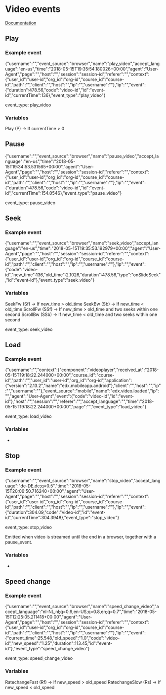 # Video events
[Documentation](https://edx.readthedocs.io/projects/devdata/en/latest/internal_data_formats/tracking_logs/student_event_types.html#video-interaction-events)

## Play

### Example event
{"username":"","event_source":"browser","name":"play_video","accept_language":"en-us","time":"2018-05-15T19:35:54.180026+00:00","agent":"User-Agent","page":"","host":"","session":"session-id","referer":"","context":{"user_id":"user-id","org_id":"org-id","course_id":"course-id","path":"","client":"","host":"","ip":"","username":""},"ip":"","event":{"duration":478.56,"code":"video-id","id":"event-id","currentTime":136},"event_type":"play_video"}

event_type: play_video

### Variables
Play (P) -> If currentTime > 0

## Pause
{"username":"","event_source":"browser","name":"pause_video","accept_language":"en-us","time":"2018-05-15T19:34:53.531565+00:00","agent":"User-Agent","page":"","host":"","session":"session-id","referer":"","context":{"user_id":"user-id","org_id":"org-id","course_id":"course-id","path":"","client":"","host":"","ip":"","username":""},"ip":"","event":{"duration":478.56,"code":"video-id","id":"event-id","currentTime":154.0546},"event_type":"pause_video"}

event_type: pause_video

## Seek

### Example event
{"username":"","event_source":"browser","name":"seek_video","accept_language":"en-us","time":"2018-05-15T19:35:53.192979+00:00","agent":"User-Agent","page":"","host":"","session":"session-id","referer":"","context":{"user_id":"user-id","org_id":"org-id","course_id":"course-id","path":"","client":"","host":"","ip":"","username":""},"ip":"","event":{"code":"video-id","new_time":136,"old_time":2.1026,"duration":478.56,"type":"onSlideSeek","id":"event-id"},"event_type":"seek_video"}

### Variables
SeekFw (Sf) -> If new_time > old_time
SeekBw (Sb) -> If new_time < old_time
ScrollFw (SSf) -> If new_time > old_time and two seeks within one second
ScrollBw (SSb) -> If new_time < old_time and two seeks within one second

event_type: seek_video

## Load

### Example event
{"username":"","context":{"component":"videoplayer","received_at":"2018-05-15T19:18:22.244000+00:00","course_id":"course-id","path":"","user_id":"user-id","org_id":"org-id","application":{"version":"2.13.2","name":"edx.mobileapp.android"},"client":"","host":"","ip":"","username":""},"event_source":"mobile","name":"edx.video.loaded","ip":"","agent":"User-Agent","event":{"code":"video-id","id":"event-id"},"host":"","session":"","referer":"","accept_language":"","time":"2018-05-15T19:18:22.244000+00:00","page":"","event_type":"load_video"}

event_type: load_video

### Variables
-

## Stop

### Example event
{"username":"","event_source":"browser","name":"stop_video","accept_language":"de-DE,de;q=0.5","time":"2018-05-15T20:06:50.716240+00:00","agent":"User-Agent","page":"","host":"","session":"session-id","referer":"","context":{"user_id":"user-id","org_id":"org-id","course_id":"course-id","path":"","client":"","host":"","ip":"","username":""},"ip":"","event":{"duration":304.09,"code":"video-id","id":"event-id","currentTime":304.3948},"event_type":"stop_video"}

event_type: stop_video

Emitted when video is streamed until the end in a browser, together with a pause_event.
### Variables
-

## Speed change

### Example event
{"username":"","event_source":"browser","name":"speed_change_video","accept_language":"nl-NL,nl;q=0.9,en-US;q=0.8,en;q=0.7","time":"2018-05-15T12:25:05.211418+00:00","agent":"User-Agent","page":"","host":"","session":"session-id","referer":"","context":{"user_id":"user-id","org_id":"org-id","course_id":"course-id","path":"","client":"","host":"","ip":"","username":""},"ip":"","event":{"current_time":25.548,"old_speed":"1.0","code":"video-id","new_speed":"1.25","duration":113.45,"id":"event-id"},"event_type":"speed_change_video"}

event_type: speed_change_video

### Variables
RatechangeFast (Rf) -> If new_speed > old_speed
RatechangeSlow (Rs) -> If new_speed < old_speed